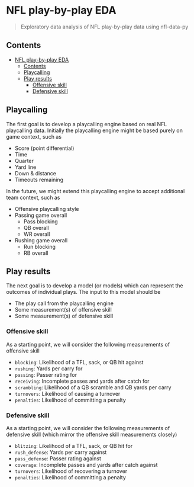# NFL play-by-play EDA

> Exploratory data analysis of NFL play-by-play data using nfl-data-py

## Contents

- [NFL play-by-play EDA](#nfl-play-by-play-eda)
  - [Contents](#contents)
  - [Playcalling](#playcalling)
  - [Play results](#play-results)
    - [Offensive skill](#offensive-skill)
    - [Defensive skill](#defensive-skill)

## Playcalling

The first goal is to develop a playcalling engine based on real NFL playcalling data.  Initially the playcalling engine might be based purely on game context, such as
- Score (point differential)
- Time
- Quarter
- Yard line
- Down & distance
- Timeouts remaining

In the future, we might extend this playcalling engine to accept additional team context, such as
- Offensive playcalling style
- Passing game overall
  - Pass blocking
  - QB overall
  - WR overall
- Rushing game overall
  - Run blocking
  - RB overall

## Play results

The next goal is to develop a model (or models) which can represent the outcomes of individual plays.  The input to this model should be
- The play call from the playcalling engine
- Some measurement(s) of offensive skill
- Some measurement(s) of defensive skill

### Offensive skill

As a starting point, we will consider the following measurements of offensive skill
- `blocking`: Likelihood of a TFL, sack, or QB hit against
- `rushing`: Yards per carry for
- `passing`: Passer rating for
- `receiving`: Incomplete passes and yards after catch for
- `scrambling`: Likelihood of a QB scramble and QB yards per carry
- `turnovers`: Likelihood of causing a turnover
- `penalties`: Likelihood of committing a penalty

### Defensive skill

As a starting point, we will consider the following measurements of defensive skill (which mirror the offensive skill measurements closely)
- `blitzing`: Likelihood of a TFL, sack, or QB hit for
- `rush_defense`: Yards per carry against
- `pass_defense`: Passer rating against
- `coverage`: Incomplete passes and yards after catch against
- `turnovers`: Likelihood of recovering a turnover
- `penalties`: Likelihood of committing a penalty
